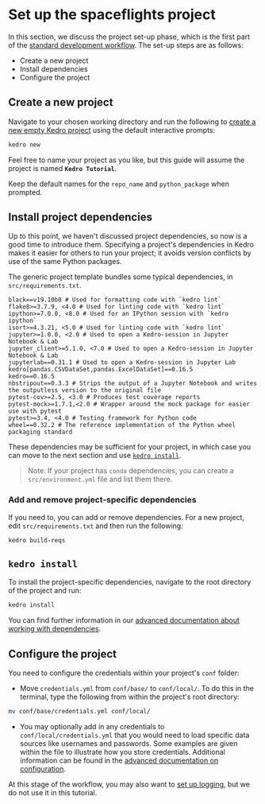 # Set up the spaceflights project

In this section, we discuss the project set-up phase, which is the first part of the [standard development workflow](./01_spaceflights_tutorial.md#kedro-project-development-workflow). The set-up steps are as follows:


* Create a new project
* Install dependencies
* Configure the project


## Create a new project

Navigate to your chosen working directory and run the following to [create a new empty Kedro project](../02_get_started/04_new_project.md#create-a-new-project-interactively) using the default interactive prompts:

```bash
kedro new
```

Feel free to name your project as you like, but this guide will assume the project is named **`Kedro Tutorial`**.

Keep the default names for the `repo_name` and `python_package` when prompted.

## Install project dependencies

Up to this point, we haven't discussed project dependencies, so now is a good time to introduce them. Specifying a project's dependencies in Kedro makes it easier for others to run your project; it avoids version conflicts by use of the same Python packages.

The generic project template bundles some typical dependencies, in `src/requirements.txt`.

```text
black==v19.10b0 # Used for formatting code with `kedro lint`
flake8>=3.7.9, <4.0 # Used for linting code with `kedro lint`
ipython>=7.0.0, <8.0 # Used for an IPython session with `kedro ipython`
isort>=4.3.21, <5.0 # Used for linting code with `kedro lint`
jupyter>=1.0.0, <2.0 # Used to open a Kedro-session in Jupyter Notebook & Lab
jupyter_client>=5.1.0, <7.0 # Used to open a Kedro-session in Jupyter Notebook & Lab
jupyterlab==0.31.1 # Used to open a Kedro-session in Jupyter Lab
kedro[pandas.CSVDataSet,pandas.ExcelDataSet]==0.16.5
kedro==0.16.5
nbstripout==0.3.3 # Strips the output of a Jupyter Notebook and writes the outputless version to the original file
pytest-cov>=2.5, <3.0 # Produces test coverage reports
pytest-mock>=1.7.1,<2.0 # Wrapper around the mock package for easier use with pytest
pytest>=3.4, <4.0 # Testing framework for Python code
wheel==0.32.2 # The reference implementation of the Python wheel packaging standard
```

These dependencies may be sufficient for your project, in which case you can move to the next section and use [`kedro install`](#kedro-install).

> Note: If your project has `conda` dependencies, you can create a `src/environment.yml` file and list them there.

### Add and remove project-specific dependencies
If you need to, you can add or remove dependencies. For a new project, edit `src/requirements.txt` and then run the following:

```bash
kedro build-reqs
```

## `kedro install`

To install the project-specific dependencies, navigate to the root directory of the project and run:

```bash
kedro install
```
You can find further information in our [advanced documentation about working with dependencies](../04_kedro_project_setup/01_dependencies.md).

## Configure the project

You need to configure the credentials within your project's `conf` folder:

* Move `credentials.yml` from `conf/base/` to `conf/local/`. To do this in the terminal, type the following from within the project's root directory:

```bash
mv conf/base/credentials.yml conf/local/
```

* You may optionally add in any credentials to `conf/local/credentials.yml` that you would need to load specific data sources like usernames and passwords. Some examples are given within the file to illustrate how you store credentials. Additional information can be found in the [advanced documentation on configuration](../04_kedro_project_setup/02_configuration.md).

At this stage of the workflow, you may also want to [set up logging](../08_logging/01_logging.md), but we do not use it in this tutorial.
